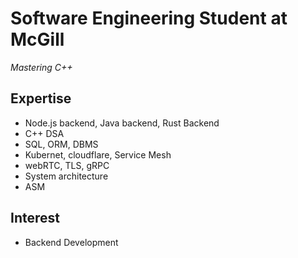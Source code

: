 # Software Engineering Student at McGill

*Mastering C++*


## Expertise
- Node.js backend, Java backend, Rust Backend
- C++ DSA
- SQL, ORM, DBMS
- Kubernet, cloudflare, Service Mesh
- webRTC, TLS, gRPC
- System architecture
- ASM

## Interest
- Backend Development


  
